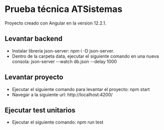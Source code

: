 # Prueba técnica ATSistemas

Proyecto creado con Angular en la version 12.2.1.

## Levantar backend

 - Instalar librería json-server: npm i -D json-server.
 - Dentro de la carpeta data, ejecutar el siguiente comando en una nueva consola: json-server --watch db.json --delay 1000

## Levantar proyecto

 - Ejecutar el siguiente comando para levantar el proyecto: npm start
 - Navegar a la siguiente url: http://localhost:4200/
 
## Ejecutar test unitarios

 - Ejecutar el siguiente comando: npm run test
